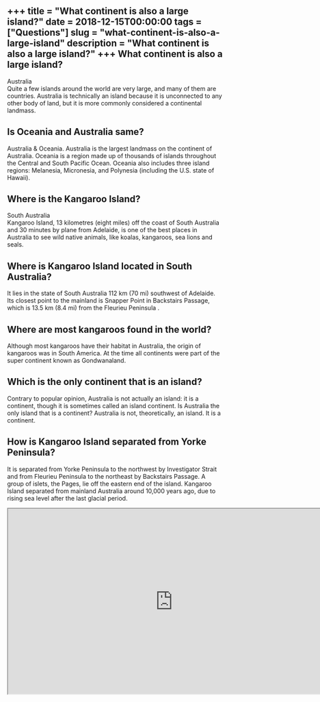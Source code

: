 +++
title = "What continent is also a large island?"
date = 2018-12-15T00:00:00
tags = ["Questions"]
slug = "what-continent-is-also-a-large-island"
description = "What continent is also a large island?"
+++
What continent is also a large island?
--------------------------------------

Australia  
Quite a few islands around the world are very large, and many of them are countries. Australia is technically an island because it is unconnected to any other body of land, but it is more commonly considered a continental landmass.

Is Oceania and Australia same?
------------------------------

Australia &amp; Oceania. Australia is the largest landmass on the continent of Australia. Oceania is a region made up of thousands of islands throughout the Central and South Pacific Ocean. Oceania also includes three island regions: Melanesia, Micronesia, and Polynesia (including the U.S. state of Hawaii).

Where is the Kangaroo Island?
-----------------------------

South Australia  
Kangaroo Island, 13 kilometres (eight miles) off the coast of South Australia and 30 minutes by plane from Adelaide, is one of the best places in Australia to see wild native animals, like koalas, kangaroos, sea lions and seals.

Where is Kangaroo Island located in South Australia?
----------------------------------------------------

It lies in the state of South Australia 112 km (70 mi) southwest of Adelaide. Its closest point to the mainland is Snapper Point in Backstairs Passage, which is 13.5 km (8.4 mi) from the Fleurieu Peninsula .

Where are most kangaroos found in the world?
--------------------------------------------

Although most kangaroos have their habitat in Australia, the origin of kangaroos was in South America. At the time all continents were part of the super continent known as Gondwanaland.

Which is the only continent that is an island?
----------------------------------------------

Contrary to popular opinion, Australia is not actually an island: it is a continent, though it is sometimes called an island continent. Is Australia the only island that is a continent? Australia is not, theoretically, an island. It is a continent.

How is Kangaroo Island separated from Yorke Peninsula?
------------------------------------------------------

It is separated from Yorke Peninsula to the northwest by Investigator Strait and from Fleurieu Peninsula to the northeast by Backstairs Passage. A group of islets, the Pages, lie off the eastern end of the island. Kangaroo Island separated from mainland Australia around 10,000 years ago, due to rising sea level after the last glacial period.

<iframe allow="accelerometer; autoplay; clipboard-write; encrypted-media; gyroscope; picture-in-picture" allowfullscreen="" class="__youtube_prefs__  epyt-is-override  no-lazyload" data-no-lazy="1" data-origheight="433" data-origwidth="770" data-skipgform_ajax_framebjll="" height="433" id="_ytid_97175" loading="lazy" src="https://www.youtube.com/embed/BOWjsUVBXFo?enablejsapi=1&autoplay=0&cc_load_policy=0&cc_lang_pref=&iv_load_policy=1&loop=0&modestbranding=0&rel=1&fs=1&playsinline=0&autohide=2&theme=dark&color=red&controls=1&" title="YouTube player" width="770"></iframe>